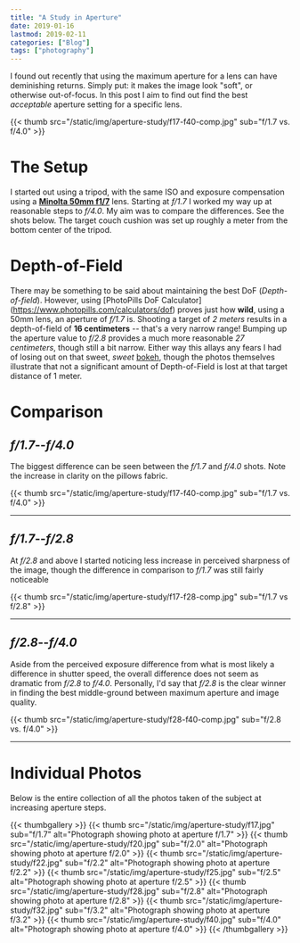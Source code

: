 ```yaml
---
title: "A Study in Aperture"
date: 2019-01-16
lastmod: 2019-02-11
categories: ["Blog"]
tags: ["photography"]
---
```

I found out recently that using the maximum aperture for a lens can have
deminishing returns. Simply put: it makes the image look "soft", or otherwise
out-of-focus. In this post I aim to find out find the best *acceptable* aperture
setting for a specific lens.

{{< thumb src="/static/img/aperture-study/f17-f40-comp.jpg" sub="f/1.7 vs. f/4.0" >}}
<!--more-->

# The Setup
I started out using a tripod, with the same ISO and exposure compensation using
a [**Minolta 50mm f1/7**](https://en.wikipedia.org/wiki/Minolta_AF_50mm_f/1.7)
lens. Starting at *f/1.7* I worked my way up at reasonable steps to *f/4.0*. My
aim was to compare the differences. See the shots below. The target couch
cushion was set up roughly a meter from the bottom center of the tripod.


# Depth-of-Field
There may be something to be said about maintaining the best DoF
(*Depth-of-field*). However, using [PhotoPills DoF Calculator]
(https://www.photopills.com/calculators/dof) proves just how **wild**, using a
50mm lens, an aperture of *f/1.7* is. Shooting a target of *2 meters* results in
a depth-of-field of **16 centimeters** -- that's a very narrow range! Bumping up
the aperture value to *f/2.8* provides a much more reasonable *27 centimeters*,
though still a bit narrow. Either way this allays any fears I had of losing out
on that sweet, *sweet* [bokeh](https://en.wikipedia.org/wiki/Bokeh), though the
photos themselves illustrate that not a significant amount of Depth-of-Field is
lost at that target distance of 1 meter.


# Comparison
## *f/1.7*--*f/4.0*
The biggest difference can be seen between the *f/1.7* and *f/4.0* shots. Note
the increase in clarity on the pillows fabric.

{{< thumb src="/static/img/aperture-study/f17-f40-comp.jpg" sub="f/1.7 vs. f/4.0" >}}

---

## *f/1.7*--*f/2.8*
At *f/2.8* and above I started noticing less increase in perceived sharpness of
the image, though the difference in comparison to *f/1.7* was still fairly
noticeable

{{< thumb src="/static/img/aperture-study/f17-f28-comp.jpg" sub="f/1.7 vs f/2.8" >}}

---

## *f/2.8*--*f/4.0*
Aside from the perceived exposure difference from what is most likely a
difference in shutter speed, the overall difference does not seem as dramatic
from *f/2.8* to *f/4.0*. Personally, I'd say that *f/2.8* is the clear winner in
finding the best middle-ground between maximum aperture and image quality.

{{< thumb src="/static/img/aperture-study/f28-f40-comp.jpg" sub="f/2.8 vs. f/4.0" >}}

---

# Individual Photos
Below is the entire collection of all the photos taken of the subject at
increasing aperture steps.

{{< thumbgallery >}}
    {{< thumb src="/static/img/aperture-study/f17.jpg" sub="f/1.7"
        alt="Photograph showing photo at aperture f/1.7" >}}
    {{< thumb src="/static/img/aperture-study/f20.jpg" sub="f/2.0"
        alt="Photograph showing photo at aperture f/2.0" >}}
    {{< thumb src="/static/img/aperture-study/f22.jpg" sub="f/2.2"
        alt="Photograph showing photo at aperture f/2.2" >}}
    {{< thumb src="/static/img/aperture-study/f25.jpg" sub="f/2.5"
        alt="Photograph showing photo at aperture f/2.5" >}}
    {{< thumb src="/static/img/aperture-study/f28.jpg" sub="f/2.8"
        alt="Photograph showing photo at aperture f/2.8" >}}
    {{< thumb src="/static/img/aperture-study/f32.jpg" sub="f/3.2"
        alt="Photograph showing photo at aperture f/3.2" >}}
    {{< thumb src="/static/img/aperture-study/f40.jpg" sub="f/4.0"
        alt="Photograph showing photo at aperture f/4.0" >}}
{{< /thumbgallery >}}

